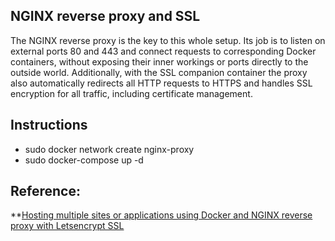 ## NGINX reverse proxy and SSL

The NGINX reverse proxy is the key to this whole setup. Its job is to listen on external ports 80 and 443 and connect requests to corresponding
Docker containers, without exposing their inner workings or ports directly to the outside world. Additionally, with the SSL companion container 
the proxy also automatically redirects all HTTP requests to HTTPS and handles SSL encryption for all traffic, including certificate management.

## Instructions
- sudo docker network create nginx-proxy
- sudo docker-compose up -d

## Reference: 
**[Hosting multiple sites or applications using Docker and NGINX reverse proxy with Letsencrypt SSL](https://olex.biz/2019/09/hosting-with-docker-nginx-reverse-proxy-letsencrypt/)
